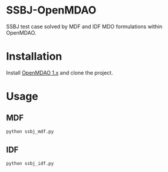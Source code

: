 # SSBJ-OpenMDAO
SSBJ test case solved by MDF and IDF MDO formulations within OpenMDAO.

# Installation
Install [OpenMDAO 1.x](https://github.com/OpenMDAO/OpenMDAO) and clone the project.

# Usage 
## MDF
``` sh
python ssbj_mdf.py
```
## IDF
``` sh
python ssbj_idf.py
```
